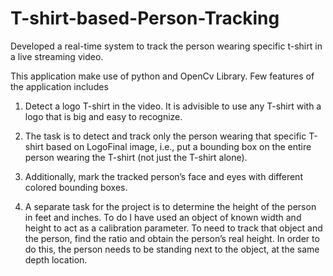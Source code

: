 # T-shirt-based-Person-Tracking
Developed a real-time system to track the person wearing specific t-shirt in a live streaming video.

This application make use of python and OpenCv Library. Few features of the application includes

1.	Detect a logo T-shirt in the video. It is advisible to use any T-shirt with a logo that is big and easy to recognize.

2.	The task is to detect and track only the person wearing that specific T-shirt based on LogoFinal image, i.e., put a bounding box on the entire person wearing the T-shirt (not just the T-shirt alone).

3.	Additionally, mark the tracked person’s face and eyes with different colored bounding boxes.

4.	A separate task for the project is to determine the height of the person in feet and inches. To do I have used an object of known width and height to act as a calibration parameter. To need to track that object and the person, find the ratio and obtain the person’s real height. In order to do this, the person needs to be standing next to the object, at the same depth location.
